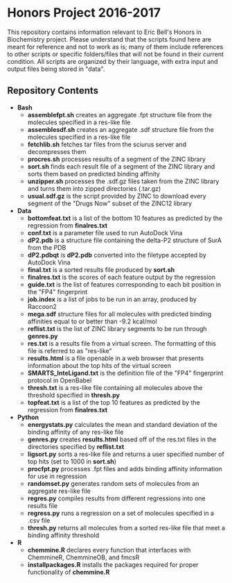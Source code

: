 # Honors Project 2016-2017
This repository contains information relevant to Eric Bell's Honors in Biochemistry project.  Please understand that the scripts found here are meant for reference and not to work as is; many of them include references to other scripts or specific folders/files that will not be found in their current condition.  All scripts are organized by their language, with extra input and output files being stored in "data".

## Repository Contents

+ **Bash**
  * **assemblefpt.sh** creates an aggregate .fpt structure file from the molecules specified in a res-like file
  * **assemblesdf.sh** creates an aggregate .sdf structure file from the molecules specified in a res-like file
  * **fetchlib.sh** fetches tar files from the sciurus server and decompresses them
  * **procres.sh** processes results of a segment of the ZINC library
  * **sort.sh** finds each result file of a segment of the ZINC library and sorts them based on predicted binding affinity
  * **unzipper.sh** processes the .sdf.gz files taken from the ZINC library and turns them into zipped directories (.tar.gz)
  * **usual.sdf.gz** is the script provided by ZINC to download every segment of the "Drugs Now" subset of the ZINC12 library
+ **Data**
  * **bottomfeat.txt** is a list of the bottom 10 features as predicted by the regression from **finalres.txt**
  * **conf.txt** is a parameter file used to run AutoDock Vina
  * **dP2.pdb** is a structure file containing the delta-P2 structure of SurA from the PDB
  * **dP2.pdbqt** is **dP2.pdb** converted into the filetype accepted by AutoDock Vina
  * **final.txt** is a sorted results file produced by **sort.sh**
  * **finalres.txt** is the scores of each feature output by the regression
  * **guide.txt** is the list of features corresponding to each bit position in the "FP4" fingerprint
  * **job.index** is a list of jobs to be run in an array, produced by Raccoon2
  * **mega.sdf** structure files for all molecules with predicted binding affinities equal to or better than -9.2 kcal/mol
  * **reflist.txt** is the list of ZINC library segments to be run through **genres.py**
  * **res.txt** is a results file from a virtual screen.  The formatting of this file is referred to as "res-like"
  * **results.html** is a file openable in a web browser that presents information about the top hits of the virtual screen
  * **SMARTS_InteLigand.txt** is the definition file of the "FP4" fingerprint protocol in OpenBabel 
  * **thresh.txt** is a res-like file containing all molecules above the threshold specified in **thresh.py**
  * **topfeat.txt** is a list of the top 10 features as predicted by the regression from **finalres.txt**
+ **Python**
  * **energystats.py** calculates the mean and standard deviation of the binding affinity of any res-like file
  * **genres.py** creates **results.html** based off of the res.txt files in the directories specified by **reflist.txt**
  * **ligsort.py** sorts a res-like file and returns a user specified number of top hits (set to 1000 in **sort.sh**)
  * **procfpt.py** processes .fpt files and adds binding affinity information for use in regression
  * **randomset.py** generates random sets of molecules from an aggregate res-like file
  * **regres.py** compiles results from different regressions into one results file
  * **regress.py** runs a regression on a set of molecules specified in a .csv file
  * **thresh.py** returns all molecules from a sorted res-like file that meet a binding affinity threshold
+ **R**
  * **chemmine.R** declares every function that interfaces with ChemmineR, ChemmineOB, and fmcsR
  * **installpackages.R** installs the packages required for proper functionality of **chemmine.R**

  